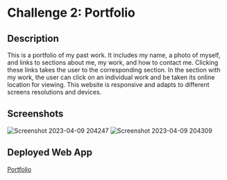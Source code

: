 # Challenge 2: Portfolio
## Description
This is a portfolio of my past work. It includes my name, 
a photo of myself, and links to sections about me, my work, and how to contact
me. Clicking these links takes the user to the corresponding section. In the
section with my work, the user can click on an individual work and be taken
its online location for viewing. This website is responsive and adapts
to different screens resolutions and devices.

## Screenshots
![Screenshot 2023-04-09 204247](https://user-images.githubusercontent.com/59628271/230822480-e773ecc6-e974-4156-a91c-aa0a2b54bc3a.png)
![Screenshot 2023-04-09 204309](https://user-images.githubusercontent.com/59628271/230822504-d2897e8e-9e2c-441a-8b39-8052db971980.png)

## Deployed Web App
[Portfolio](https://cwchilvers.github.io/UCI-CBC_Challenge-02/)
